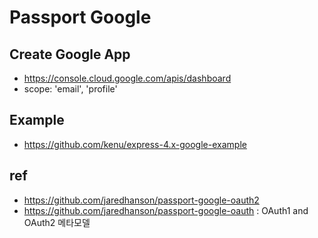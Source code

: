 # Passport Google

## Create Google App
- https://console.cloud.google.com/apis/dashboard
- scope: 'email', 'profile'

## Example
- https://github.com/kenu/express-4.x-google-example

## ref
- https://github.com/jaredhanson/passport-google-oauth2
- https://github.com/jaredhanson/passport-google-oauth : OAuth1 and OAuth2 메타모델

